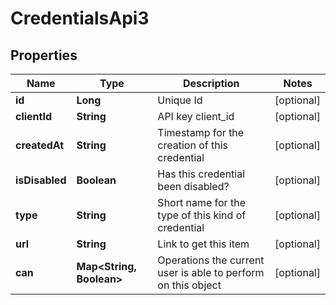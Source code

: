 # CredentialsApi3

## Properties
Name | Type | Description | Notes
------------ | ------------- | ------------- | -------------
**id** | **Long** | Unique Id |  [optional]
**clientId** | **String** | API key client_id |  [optional]
**createdAt** | **String** | Timestamp for the creation of this credential |  [optional]
**isDisabled** | **Boolean** | Has this credential been disabled? |  [optional]
**type** | **String** | Short name for the type of this kind of credential |  [optional]
**url** | **String** | Link to get this item |  [optional]
**can** | **Map&lt;String, Boolean&gt;** | Operations the current user is able to perform on this object |  [optional]
